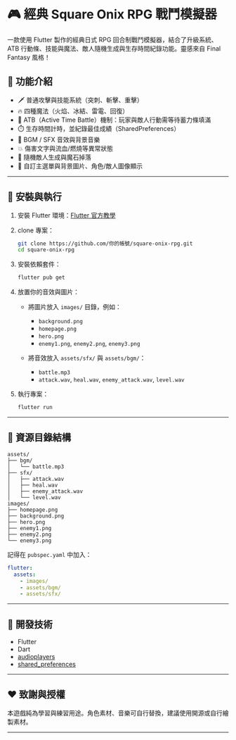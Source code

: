 # 🎮 經典 Square Onix RPG 戰鬥模擬器

一款使用 Flutter 製作的經典日式 RPG 回合制戰鬥模擬器，結合了升級系統、ATB 行動條、技能與魔法、敵人隨機生成與生存時間紀錄功能。靈感來自 Final Fantasy 風格！

## 🧩 功能介紹

- 🗡️ 普通攻擊與技能系統（突刺、斬擊、重擊）
- 🔥 四種魔法（火焰、冰結、雷電、回復）
- 🧠 ATB（Active Time Battle）機制：玩家與敵人行動需等待蓄力條填滿
- ⏱️ 生存時間計時，並紀錄最佳成績（SharedPreferences）
- 🎵 BGM / SFX 音效與背景音樂
- 💥 傷害文字與流血/燃燒等異常狀態
- 🧪 隨機敵人生成與魔石掉落
- 🌄 自訂主選單與背景圖片、角色/敵人圖像顯示

---

## 🚀 安裝與執行

1. 安裝 Flutter 環境：[Flutter 官方教學](https://docs.flutter.dev/get-started/install)
2. clone 專案：

   ```bash
   git clone https://github.com/你的帳號/square-onix-rpg.git
   cd square-onix-rpg
   ```
3. 安裝依賴套件：

   ```bash
   flutter pub get
   ```
4. 放置你的音效與圖片：

   * 將圖片放入 `images/` 目錄，例如：

     * `background.png`
     * `homepage.png`
     * `hero.png`
     * `enemy1.png`, `enemy2.png`, `enemy3.png`
   * 將音效放入 `assets/sfx/` 與 `assets/bgm/`：

     * `battle.mp3`
     * `attack.wav`, `heal.wav`, `enemy_attack.wav`, `level.wav`
5. 執行專案：

   ```bash
   flutter run
   ```

---

## 📁 資源目錄結構

```
assets/
├── bgm/
│   └── battle.mp3
├── sfx/
│   ├── attack.wav
│   ├── heal.wav
│   ├── enemy_attack.wav
│   └── level.wav
images/
├── homepage.png
├── background.png
├── hero.png
├── enemy1.png
├── enemy2.png
└── enemy3.png
```

記得在 `pubspec.yaml` 中加入：

```yaml
flutter:
  assets:
    - images/
    - assets/bgm/
    - assets/sfx/
```

---

## 🔮 開發技術

* Flutter
* Dart
* [audioplayers](https://pub.dev/packages/audioplayers)
* [shared\_preferences](https://pub.dev/packages/shared_preferences)

---

## ❤️ 致謝與授權

本遊戲純為學習與練習用途。角色素材、音樂可自行替換，建議使用開源或自行繪製素材。

---
